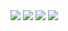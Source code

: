 <img src='image-000.jpg' />
<img src='image-001.jpg' />
<img src='image-002.jpg' />
<img src='image-003.jpg' />
